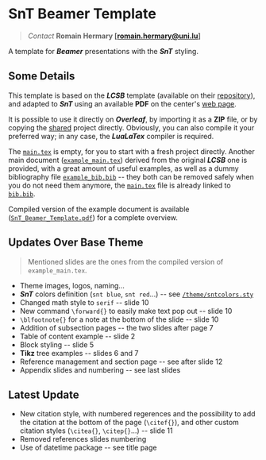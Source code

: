 # SnT Beamer Template
> _Contact_ **Romain Hermary [<romain.hermary@uni.lu>]**

A template for _**Beamer**_ presentations with the _**SnT**_ styling.

## Some Details

This template is based on the _**LCSB**_ template (available on their [repository](https://git-r3lab.uni.lu/R3/outreach/templates/presentations/latex/-/tree/master)), and adapted to _**SnT**_ using an available **PDF** on the center's [web page](https://wwwfr.uni.lu/snt/about_us/snt_presentation).

It is possible to use it directly on _**Overleaf**_, by importing it as a **ZIP** file, or by copying the [shared](https://www.overleaf.com/read/xtwkbrpzpkth) project directly. Obviously, you can also compile it your preferred way; in any case, the _**LuaLaTex**_ compiler is required.

The [`main.tex`](main.tex) is empty, for you to start with a fresh project directly. Another main document ([`example_main.tex`](example_main.tex)) derived from the original _**LCSB**_ one is provided, with a great amount of useful examples, as well as a dummy bibliography file [`example_bib.bib`](example_bib.bib) -- they both can be removed safely when you do not need them anymore, the [`main.tex`](main.tex) file is already linked to [`bib.bib`](bib.bib).

Compiled version of the example document is available ([`SnT_Beamer_Template.pdf`](SnT_Beamer_Template.pdf)) for a complete overview.

## Updates Over Base Theme
> Mentioned slides are the ones from the compiled version of `example_main.tex`.

- Theme images, logos, naming...
- _**SnT**_ colors definition (`snt blue`, `snt red`...) -- see [`/theme/sntcolors.sty`](/theme/sntcolors.sty)
- Changed math style to `serif` -- slide 10
- New command `\forward{}` to easily make text pop out -- slide 10
- `\blfootnote{}` for a note at the bottom of the slide -- slide 10
- Addition of subsection pages -- the two slides after page 7
- Table of content example -- slide 2
- Block styling -- slide 5
- **Tikz** tree examples -- slides 6 and 7
- Reference management and section page -- see after slide 12
- Appendix slides and numbering -- see last slides

## Latest Update

- New citation style, with numbered regerences and the possibility to add the citation at the bottom of the page (`\citef{}`), and other custom citation styles (`\citea{}`, `\citep{}`...) -- slide 11
- Removed references slides numbering
- Use of datetime package -- see title page
